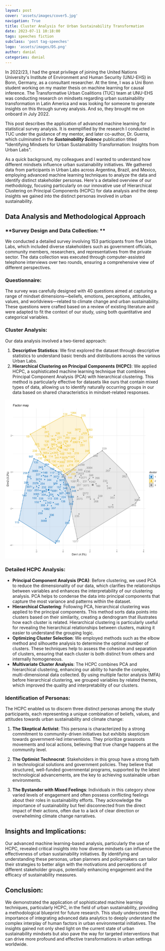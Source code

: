 ```yaml
---
layout: post
cover: 'assets/images/cover5.jpg'
navigation: True
title: Cluster Analysis for Urban Sustainability Transformation
date: 2023-07-11 10:18:00
tags: speeches fiction
subclass: 'post tag-speeches'
logo: 'assets/images/DS.png'
author: danial
categories: danial
---
```


In 2022/23, I had the great privilege of joining the United Nations University's Institute of Environment and Human Security (UNU-EHS) in Bonn, Germany, as a consultant researcher. At the time, I was a Uni Bonn student working on my master thesis on machine learning for causal inference. The Transformative Urban Coalitions (TUC) team at UNU-EHS was conducting research on mindsets regarding urban sustainability transformation in Latin America and was looking for someone to generate insights on this through survey analysis. And so, they brought me on onboard in July 2022. 

This post describes the application of advanced machine learning for statistical survey analysis. It is exemplified by the research I conducted in TUC under the guidance of my mentor, and later co-author, Dr. Guerra, which culminated in the ***Sustainability Science*** publication titled "Identifying Mindsets for Urban Sustainability Transformation: Insights from Urban Labs". 

As a quick background, my colleagues and I wanted to understand how different mindsets influence urban sustainability initiatives. We gathered data from participants in Urban Labs across Argentina, Brazil, and Mexico, employing advanced machine learning techniques to analyze the data and identify distinct stakeholder personas. Here's a detailed overview of our methodology, focusing particularly on our innovative use of Hierarchical Clustering on Principal Components (HCPC) for data analysis and the deep insights we gained into the distinct personas involved in urban sustainability.

## **Data Analysis and Methodological Approach**

### **Survey Design and Data Collection: **
We conducted a detailed survey involving 153 participants from five Urban Labs, which included diverse stakeholders such as government officials, community members, researchers, and representatives from the private sector. The data collection was executed through computer-assisted telephone interviews over two rounds, ensuring a comprehensive view of different perspectives.

### **Questionnaire:**
The survey was carefully designed with 40 questions aimed at capturing a range of mindset dimensions—beliefs, emotions, perceptions, attitudes, values, and worldviews—related to climate change and urban sustainability. These questions were crafted based on a review of existing literature and were adapted to fit the context of our study, using both quantitative and categorical variables.

### **Cluster Analysis:**
Our data analysis involved a two-tiered approach:
1. **Descriptive Statistics**: We first explored the dataset through descriptive statistics to understand basic trends and distributions across the various Urban Labs.
2. **Hierarchical Clustering on Principal Components (HCPC)**: We applied HCPC, a sophisticated machine learning technique that combines Principal Component Analysis (PCA) with hierarchical clustering. This method is particularly effective for datasets like ours that contain mixed types of data, allowing us to identify naturally occurring groups in our data based on shared characteristics in mindset-related responses.

![Book logo](/assets/images/cluster_map.png)

### **Detailed HCPC Analysis:**
- **Principal Component Analysis (PCA)**: Before clustering, we used PCA to reduce the dimensionality of our data, which clarifies the relationships between variables and enhances the interpretability of our clustering analysis. PCA helps to condense the data into principal components that capture the most variance and patterns within the dataset.
- **Hierarchical Clustering**: Following PCA, hierarchical clustering was applied to the principal components. This method sorts data points into clusters based on their similarity, creating a dendrogram that illustrates how each cluster is related. Hierarchical clustering is particularly useful for revealing the hierarchical relationships between clusters, making it easier to understand the grouping logic.
- **Optimizing Cluster Selection**: We employed methods such as the elbow method and silhouette analysis to determine the optimal number of clusters. These techniques help to assess the cohesion and separation of clusters, ensuring that each cluster is both distinct from others and internally homogeneous.
- **Multivariate Cluster Analysis**: The HCPC combines PCA and hierarchical clustering, enhancing our ability to handle the complex, multi-dimensional data collected. By using multiple factor analysis (MFA) before hierarchical clustering, we grouped variables by related themes, which improved the quality and interpretability of our clusters.

### **Identification of Personas:**
The HCPC enabled us to discern three distinct personas among the study participants, each representing a unique combination of beliefs, values, and attitudes towards urban sustainability and climate change:

1. **The Skeptical Activist**: This persona is characterized by a strong commitment to community-driven initiatives but exhibits skepticism towards government-led interventions. They prioritize grassroots movements and local actions, believing that true change happens at the community level.

2. **The Optimist Technocrat**: Stakeholders in this group have a strong faith in technological solutions and government policies. They believe that structured, well-funded governmental programs, supported by the latest technological advancements, are the key to achieving sustainable urban environments.

3. **The Bystander with Mixed Feelings**: Individuals in this category show varied levels of engagement and often possess conflicting feelings about their roles in sustainability efforts. They acknowledge the importance of sustainability but feel disconnected from the direct impact of their actions, often due to a lack of clear direction or overwhelming climate change narratives.

## **Insights and Implications:**
Our advanced machine learning-based analysis, particularly the use of HCPC, revealed critical insights into how diverse mindsets can influence the effectiveness of urban sustainability initiatives. By identifying and understanding these personas, urban planners and policymakers can tailor their strategies to better align with the motivations and perceptions of different stakeholder groups, potentially enhancing engagement and the efficacy of sustainability measures.

## **Conclusion:**
We demonstrated the application of sophisticated machine learning techniques, particularly HCPC, in the field of urban sustainability, providing a methodological blueprint for future research. This study underscores the importance of integrating advanced data analytics to deeply understand the complex interplay of human factors in urban environmental initiatives. The insights gained not only shed light on the current state of urban sustainability mindsets but also pave the way for targeted interventions that can drive more profound and effective transformations in urban settings worldwide.
